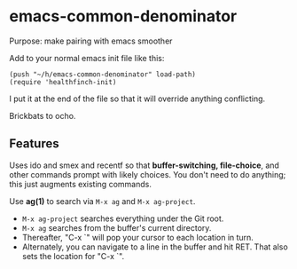 # emacs-common-denominator
Purpose: make pairing with emacs smoother

Add to your normal emacs init file like this:

```elisp
(push "~/h/emacs-common-denominator" load-path)
(require 'healthfinch-init)
```

I put it at the end of the file so that it will override anything conflicting.

Brickbats to ocho.

## Features

Uses ido and smex and recentf so that **buffer-switching, file-choice**, and other commands prompt
with likely choices. You don't need to do anything; this just augments existing
commands.

Use **ag(1)** to search via `M-x ag` and `M-x ag-project`.

*  `M-x ag-project` searches everything under the Git root.
*  `M-x ag` searches from the buffer's current directory.
*  Thereafter, "C-x `" will pop your cursor to each location in turn.
*  Alternately, you can navigate to a line in the buffer and hit RET. 
   That also sets the location for "C-x `".
